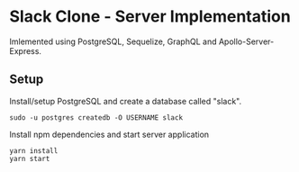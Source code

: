 # Slack Clone - Server Implementation

Imlemented using PostgreSQL, Sequelize, GraphQL and Apollo-Server-Express.

## Setup

Install/setup PostgreSQL and create a database called "slack".

```shell
sudo -u postgres createdb -O USERNAME slack
```

Install npm dependencies and start server application

```shell
yarn install
yarn start
```
